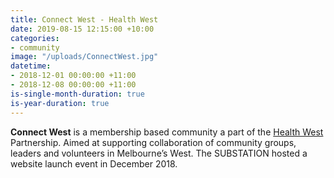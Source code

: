 ```yaml
---
title: Connect West - Health West
date: 2019-08-15 12:15:00 +10:00
categories:
- community
image: "/uploads/ConnectWest.jpg"
datetime:
- 2018-12-01 00:00:00 +11:00
- 2018-12-08 00:00:00 +11:00
is-single-month-duration: true
is-year-duration: true
---
```


**Connect West** is a membership based community a part of the [Health West](http://healthwest.org.au) Partnership. Aimed at supporting collaboration of community groups, leaders and volunteers in Melbourne’s West. The SUBSTATION hosted a website launch event in December 2018.
